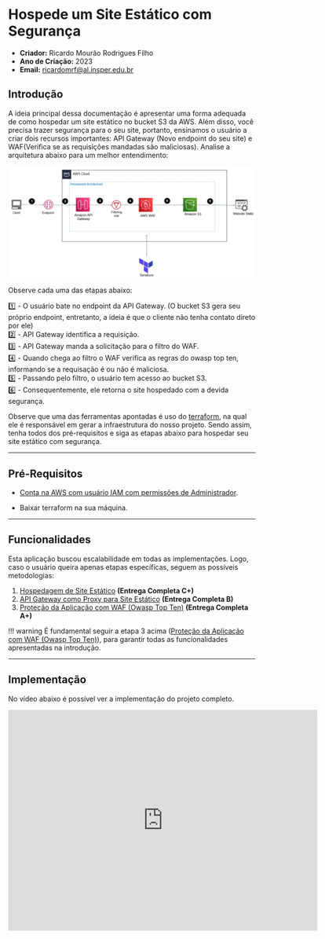 # <b> Hospede um Site Estático com Segurança </b>

- **Criador:** Ricardo Mourão Rodrigues Filho
- **Ano de Criação:** 2023
- **Email:** ricardomrf@al.insper.edu.br

## Introdução

A ideia principal dessa documentação é apresentar uma forma adequada de como hospedar um site estático no bucket S3 da AWS. Além disso, você precisa trazer segurança para o seu site, portanto, ensinamos o usuário a criar dois recursos importantes: API Gateway (Novo endpoint do seu site) e WAF(Verifica se as requisições mandadas são maliciosas). Analise a arquitetura abaixo para um melhor entendimento:

![](img/icon-elementos.png)

Observe cada uma das etapas abaixo:

:one: - O usuário bate no endpoint da API Gateway. (O bucket S3 gera seu próprio endpoint, entretanto, a ideia é que o cliente não tenha contato direto por ele) <br>
:two: - API Gateway identifica a requisição. <br>
:three: - API Gateway manda a solicitação para o filtro do WAF. <br>
:four: - Quando chega ao filtro o WAF verifica as regras do owasp top ten, informando se a requisação é ou não é maliciosa. <br>
:five: - Passando pelo filtro, o usuário tem acesso ao bucket S3. <br>
:six: - Consequentemente, ele retorna o site hospedado com a devida segurança. <br>

Observe que uma das ferramentas apontadas é uso do [terraform](https://developer.hashicorp.com/terraform/tutorials/aws-get-started/infrastructure-as-code), na qual ele é responsável em gerar a infraestrutura do nosso projeto. Sendo assim, tenha todos dos pré-requisitos e siga as etapas abaixo para hospedar seu site estático com segurança.

----------------------------------------------
## Pré-Requisitos
- [Conta na AWS com usuário IAM com permissões de Administrador](https://docs.aws.amazon.com/pt_br/powershell/latest/userguide/pstools-appendix-sign-up.html).

- Baixar terraform na sua máquina.    

---------------------------------------------- 
## Funcionalidades

Esta aplicação buscou escalabilidade em todas as implementações. Logo, caso o usuário queira apenas etapas específicas, seguem as possíveis metodologias:

1. [Hospedagem de Site Estático](hostedS3.md) **(Entrega Completa C+)**
2. [API Gateway como Proxy para Site Estático](apiProxy.md) **(Entrega Completa B)**
3. [Proteção da Aplicação com WAF (Owasp Top Ten)](waf.md) **(Entrega Completa A+)**

!!! warning 
    É fundamental seguir a etapa 3 acima ([Proteção da Aplicação com WAF (Owasp Top Ten)](waf.md)), para garantir todas as funcionalidades apresentadas na introdução.

---------------------------------------------- 
## Implementação 
No vídeo abaixo é possível ver a implementação do projeto completo.  

<iframe width="630" height="450" src="https://www.youtube.com/embed/z0gkqTylu5k" title="Hospede seu Site com Segurança na AWS" frameborder="0" allow="accelerometer; autoplay; clipboard-write; encrypted-media; gyroscope; picture-in-picture; web-share" allowfullscreen></iframe>
